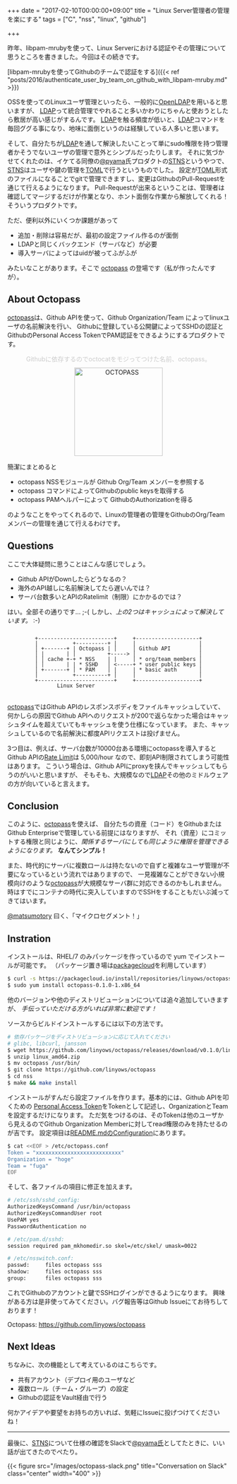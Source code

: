 +++
date = "2017-02-10T00:00:00+09:00"
title = "Linux Server管理者の管理を楽にする"
tags = ["C", "nss", "linux", "github"]

+++

昨年、libpam-mrubyを使って、Linux Serverにおける認証やその管理について思うところを書きました。今回はその続きです。

[libpam-mrubyを使ってGithubのチームで認証をする]({{< ref "posts/2016/authenticate_user_by_team_on_github_with_libpam-mruby.md" >}})

OSSを使ってのLinuxユーザ管理といったら、一般的に[OpenLDAP][ldap]を用いると思いますが、
[LDAP][ldap]って統合管理でやれること多いかわりにちゃんと使おうとしたら敷居が高い感じがするんです。
[LDAP][ldap]を触る頻度が低いと、[LDAP][ldap]コマンドを毎回ググる事になり、地味に面倒というのは経験している人多いと思います。

そして、自分たちが[LDAP][ldap]を通して解決したいことって単にsudo権限を持つ管理者かそうでないユーザの管理で意外とシンプルだったりします。
それに気づかせてくれたのは、イケてる同僚の[@pyama][pyama]氏プロダクトの[STNS][stns]というやつで、[STNS][stns]はユーザや鍵の管理を[TOML][toml]で行うというものでした。
設定が[TOML][toml]形式のファイルになることでgitで管理できますし、変更はGithubのPull-Requestを通じて行えるようになります。
Pull-Requestが出来るということは、管理者は確認してマージするだけが作業となり、ホント面倒な作業から解放してくれる！そういうプロダクトです。

ただ、便利以外にいくつか課題があって

- 追加・削除は容易だが、最初の設定ファイル作るのが面倒
- LDAPと同じくバックエンド（サーバなど）が必要
- 導入サーバによってはuidが被ってふがふが

みたいなことがあります。そこで [octopass][octopass] の登場です（私が作ったんですが）。

About Octopass
--------------

[octopass][octopass]は、Github APIを使って、Github Organization/Team によってlinuxユーザの名前解決を行い、
Githubに登録している公開鍵によってSSHDの認証とGithubのPersonal Access TokenでPAM認証をできるようにするプロダクトです。

<figure id="octopass" align="center">
<figcaption style="color:ccc;padding-bottom:10px;">Githubに依存するのでoctocatをモジってつけた名前、octopass。</figcaption>
<img alt="OCTOPASS" src="https://github.com/linyows/octopass/blob/master/misc/octopass.png?raw=true" width="200">
</figure>

簡潔にまとめると

- octopass NSSモジュールが Github Org/Team メンバーを参照する
- octopass コマンドによってGithubのpublic keysを取得する
- octopass PAMヘルパーによって GithubのAuthorizationを得る

のようなことをやってくれるので、Linuxの管理者の管理をGithubのOrg/Teamメンバーの管理を通じて行えるわけです。

Questions
---------

ここで大体疑問に思うことはこんな感じでしょう。

- Github APIがDownしたらどうなるの？
- 海外のAPI越しに名前解決してたら遅いんでは？
- サーバ台数多いとAPIのRatelimit（制限）にかかるのでは？

はい。全部その通りです... ;-( しかし、*上の2つはキャッシュによって解決しています。* :-)

<div style="margin:10px 0 30px;"><pre><code class="nohighlight" style="text-align:center;display:block;line-height:1">
+------------------------+     +--------------------+
|           +----------+ |     |                    |
| +-------+ | Octopass | |     | Github API         |
| |       | |          +-----> |                    |
| | cache +-+ * NSS    | |     | * org/team members |
| |       | | * SSHD   | <-----+ * user public keys |
| +-------+ | * PAM    | |     | * basic auth       |
|           +----------+ |     |                    |
+------------------------+     +--------------------+
       Linux Server                                  
</code></pre></div>

[octopass][octopass]ではGithub APIのレスポンスボディをファイルキャッシュしていて、
何かしらの原因でGithub APIへのリクエストが200で返らなかった場合はキャッシュタイムを超えていてもキャッシュを使う仕様になっています。
また、キャッシュしているので名前解決に都度APIリクエストは投げません。

3つ目は、例えば、サーバ台数が10000台ある環境にoctopassを導入すると
Github APIの[Rate Limit][ratelimit]は 5,000/hour なので、即刻API制限されてしまう可能性はあります。
こういう場合は、Github APIにproxyを挟んでキャッシュしてもらうのがいいと思いますが、
そもそも、大規模なので[LDAP][ldap]その他のミドルウェアの方が向いていると言えます。

Conclusion
----------

このように、[octopass][octopass]を使えば、
自分たちの資産（コード）をGithubまたはGithub Enterpriseで管理している前提にはなりますが、
それ（資産）にコミットする権限と同じように、*関係するサーバにしても同じように権限を管理できるようになります。*
**なんてシンプル！**

また、時代的にサーバに複数ロールは持たないので自ずと複雑なユーザ管理が不要になっているという流れではありますので、
一見複雑なことができない小規模向けのような[octopass][octopass]が大規模なサーバ群に対応できるのかもしれません。
時はすでにコンテナの時代に突入していますのでSSHをすることもだいぶ減ってきてはいます。

[@matsumotory][matsumotory] 曰く、「マイクロセグメント！」

Instration
----------

インストールは、RHEL/7 のみパッケージを作っているので yum でインストールが可能です。
（パッケージ置き場は[packagecloud][packagecloud]を利用しています）

```sh
$ curl -s https://packagecloud.io/install/repositories/linyows/octopass/script.rpm.sh | sudo bash
$ sudo yum install octopass-0.1.0-1.x86_64
```

他のバージョンや他のディストリビューションについては追々追加していきますが、
*手伝っていただける方がいれば非常に歓迎です！*

ソースからビルドインストールするには以下の方法です。

```sh
# 依存パッケージをディストリビューションに応じて入れてください
# glibc, libcurl, jansson
$ wget https://github.com/linyows/octopass/releases/download/v0.1.0/linux_amd64.zip
$ unzip linux_amd64.zip
$ mv octopass /usr/bin/
$ git clone https://github.com/linyows/octopass
$ cd nss
$ make && make install
```

インストールがすんだら設定ファイルを作ります。基本的には、Github APIを叩くための
[Personal Access Token][token]をTokenとして記述し、OrganizationとTeamを設定するだけになります。
ただ気をつけるのは、そのTokenは他のユーザから見えるのでGithub Organization Memberに対してread権限のみを持たせるのが吉です。
設定項目は[README.mdのConfiguration][conf]にあります。

```sh
$ cat <<EOF > /etc/octopass.conf
Token = "xxxxxxxxxxxxxxxxxxxxxxxxxxx"
Organization = "hoge"
Team = "fuga"
EOF
```

そして、各ファイルの項目に修正を加えます。

```sh
# /etc/ssh/sshd_config:
AuthorizedKeysCommand /usr/bin/octopass
AuthorizedKeysCommandUser root
UsePAM yes
PasswordAuthentication no

# /etc/pam.d/sshd:
session required pam_mkhomedir.so skel=/etc/skel/ umask=0022

# /etc/nsswitch.conf:
passwd:     files octopass sss
shadow:     files octopass sss
group:      files octopass sss
```

これでGithubのアカウントと鍵でSSHログインができるようになります。
興味がある方は是非使ってみてください。バグ報告等はGithub Issueにてお待ちしております！

Octopass: https://github.com/linyows/octopass

Next Ideas
----------

ちなみに、次の機能として考えているのはこちらです。

- 共有アカウント（デプロイ用のユーザなど
- 複数ロール（チーム・グループ）の設定
- Githubの認証をVault経由で行う

何かアイデアや要望をお持ちの方いれば、気軽にIssueに投げつけてくださいね！

- - -

最後に、[STNS][stns]について仕様の確認をSlackで[@pyama氏][pyama]としてたときに、いい話が出てきたのでぺたり。

{{< figure src="/images/octopass-slack.png" title="Conversation on Slack" class="center" width="400" >}}

[ldap]: http://www.openldap.org/
[pyama]: https://twitter.com/pyama86
[stns]: http://stns.jp
[toml]: https://github.com/toml-lang/toml
[ratelimit]: https://developer.github.com/v3/#rate-limiting
[octopass]: https://github.com/linyows/octopass
[matsumotory]: https://twitter.com/matsumotory
[packagecloud]: https://packagecloud.io/linyows/octopass
[conf]: https://github.com/linyows/octopass#configuration
[token]: https://github.com/settings/tokens/new

